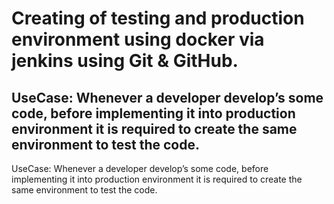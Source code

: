 <h1>Creating of testing and production environment using docker via jenkins using Git & GitHub.</h1>
<h2>UseCase: Whenever a developer  develop’s some  code, before implementing it into production environment it is required to create the same environment to test the code.</h2>
    UseCase: Whenever a developer  develop’s some  code, before implementing it into production environment it is required to create the same environment to test the code.

